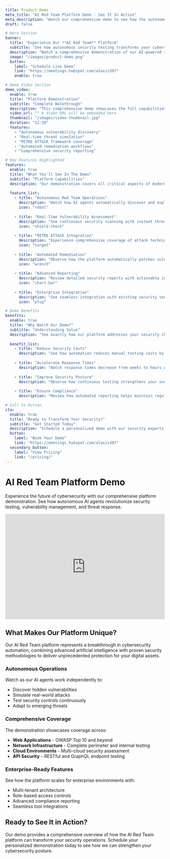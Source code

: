 ```yaml
---
title: Product Demo
meta_title: "AI Red Team Platform Demo - See It In Action"
meta_description: "Watch our comprehensive demo to see how the autonomous AI Red Team platform identifies vulnerabilities, performs security testing, and automates remediation processes."
draft: false

# Hero Section
banner:
  title: "Experience Our **AI Red Team** Platform"
  subtitle: "See how autonomous security testing transforms your cybersecurity posture"
  description: "Watch a comprehensive demonstration of our AI-powered red team capabilities, from vulnerability discovery to automated remediation."
  image: "/images/product-demo.png"
  button:
    label: "Schedule Live Demo"
    link: "https://meetings.hubspot.com/alexis307"
    enable: true

# Demo Video Section
demo_video:
  enable: true
  title: "Platform Demonstration"
  subtitle: "Complete Walkthrough"
  description: "This comprehensive demo showcases the full capabilities of our AI Red Team platform, including real-time vulnerability scanning, MITRE ATT&CK framework integration, and automated security responses."
  video_url: "" # Video URL will be embedded here
  thumbnail: "/images/video-thumbnail.jpg"
  duration: "12:30"
  features:
    - "Autonomous vulnerability discovery"
    - "Real-time threat simulation"
    - "MITRE ATT&CK framework coverage"
    - "Automated remediation workflows"
    - "Comprehensive security reporting"

# Key Features Highlighted
features:
  enable: true
  title: "What You'll See In The Demo"
  subtitle: "Platform Capabilities"
  description: "Our demonstration covers all critical aspects of modern cybersecurity testing and automation."
  
  feature_list:
    - title: "Autonomous Red Team Operations"
      description: "Watch how AI agents automatically discover and exploit vulnerabilities across your infrastructure."
      icon: "robot"
      
    - title: "Real-Time Vulnerability Assessment"
      description: "See continuous security scanning with instant threat detection and classification."
      icon: "shield-check"
      
    - title: "MITRE ATT&CK Integration"
      description: "Experience comprehensive coverage of attack techniques and defensive strategies."
      icon: "target"
      
    - title: "Automated Remediation"
      description: "Observe how the platform automatically patches vulnerabilities and strengthens defenses."
      icon: "wrench"
      
    - title: "Advanced Reporting"
      description: "Review detailed security reports with actionable insights and compliance metrics."
      icon: "chart-bar"
      
    - title: "Enterprise Integration"
      description: "See seamless integration with existing security tools and workflows."
      icon: "plug"

# Demo Benefits
benefits:
  enable: true
  title: "Why Watch Our Demo?"
  subtitle: "Understanding Value"
  description: "See exactly how our platform addresses your security challenges and accelerates your cybersecurity operations."
  
  benefit_list:
    - title: "Reduce Security Costs"
      description: "See how automation reduces manual testing costs by up to 80% while improving coverage."
      
    - title: "Accelerate Response Times"
      description: "Watch response times decrease from weeks to hours with automated remediation."
      
    - title: "Improve Security Posture"
      description: "Observe how continuous testing strengthens your overall security framework."
      
    - title: "Ensure Compliance"
      description: "Review how automated reporting helps maintain regulatory compliance effortlessly."

# Call to Action
cta:
  enable: true
  title: "Ready to Transform Your Security?"
  subtitle: "Get Started Today"
  description: "Schedule a personalized demo with our security experts to see how the AI Red Team platform can protect your organization."
  button:
    label: "Book Your Demo"
    link: "https://meetings.hubspot.com/alexis307"
  secondary_button:
    label: "View Pricing"
    link: "/pricing/"
---
```


# AI Red Team Platform Demo

Experience the future of cybersecurity with our comprehensive platform demonstration. See how autonomous AI agents revolutionize security testing, vulnerability management, and threat response.

<div class="demo-embed supademo-container">
  <div style="position: relative; box-sizing: content-box; max-height: 80vh; max-height: 80svh; width: 100%; aspect-ratio: 2; padding: 40px 0;">
    <iframe
      src="https://app.supademo.com/embed/cmejoymuu0e7p5gz32dcatf9l?embed_v=2&utm_source=embed"
      loading="lazy"
      title="Nubesti Demo"
      allow="clipboard-write; fullscreen"
      frameborder="0"
      allowfullscreen
      style="position: absolute; top: 0; left: 0; width: 100%; height: 100%;"
    ></iframe>
  </div>
</div>


## What Makes Our Platform Unique?

Our AI Red Team platform represents a breakthrough in cybersecurity automation, combining advanced artificial intelligence with proven security methodologies to deliver unprecedented protection for your digital assets.

### Autonomous Operations
Watch as our AI agents work independently to:
- Discover hidden vulnerabilities
- Simulate real-world attacks
- Test security controls continuously
- Adapt to emerging threats

### Comprehensive Coverage
The demonstration showcases coverage across:
- **Web Applications** - OWASP Top 10 and beyond
- **Network Infrastructure** - Complete perimeter and internal testing
- **Cloud Environments** - Multi-cloud security assessment
- **API Security** - RESTful and GraphQL endpoint testing

### Enterprise-Ready Features
See how the platform scales for enterprise environments with:
- Multi-tenant architecture
- Role-based access controls
- Advanced compliance reporting
- Seamless tool integrations

## Ready to See It in Action?

Our demo provides a comprehensive overview of how the AI Red Team platform can transform your security operations. Schedule your personalized demonstration today to see how we can strengthen your cybersecurity posture.
